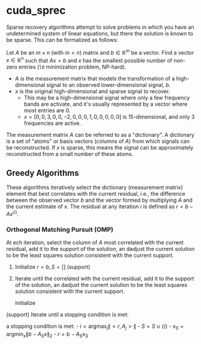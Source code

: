 # cuda_sprec

Sparse recovery algorithms attempt to solve problems in which you have an undetermined system of linear equations, but there the solution is known to be sparse. This can be formalized as follows:

Let $A$ be an $m \times n$ (with $m < n$)  matrix and $b \in \mathbb{R}^m$ be a vector. Find a vector $x \in \mathbb{R}^n$ such that $Ax=b$ and $x$ has the smallest possible number of non-zero entries (`l0` minimization problem, NP-hard).
- $A$ is the measurement matrix that models the transformation of a high-dimensional signal to an observed lower-dimensional signal, $b$.
- $x$ is the original high-dimensional and sparse signal to recover.
    - This may be a high-dimensional signal where only a few frequency bands are activate, and it's usually represented by a vector where most entries are 0.
    - $x = [0,0,3,0,0,-2,0,0,0,1,0,0,0,0,0]$ is 15-dimensional, and only 3 frequencies are active.

The measurement matrix $A$ can be referred to as a "dictionary". A dictionary is a set of "atoms" or basis vectors (columns of $A$) from which signals can be reconstructed. If $x$ is sparse, this means the signal can be approximately reconstructed from a small number of these atoms.

## Greedy Algorithms
These algorithms iteratively select the dictionary (measurement matrix)  element that best correlates with the current residual, i.e., the difference between the observed vector $b$ and the vector formed by multiplying $A$ and the current estimate of $x$. The residual at any iteration $i$ is defined as $r=b-Ax^{(i)}$.

### Orthogonal Matching Pursuit (OMP)

At ech iteration, select the column of $A$ most correlated with the current residual, add it to the support of the solution, an dadjust the current solution to be the least squares solution consistent with the current support.
1. Initialize $r=b,S=[]$ (support)
2. Iterate until the correlated with the current residual, add it to the support of the solution, an dadjust the current solution to be the least squares solution consistent with the current support.

    Initialize

(support)
Iterate until a stopping condition is met:

 a stopping condition is met:
    - $i=\text{argmax}_j\|<r,A_j>\|$
    - $S=S\cup \{i\}$
    - $x_S=\text{argmin}_x\|b-A_Sx\|_2$
    - $r=b-A_Sx_S$
